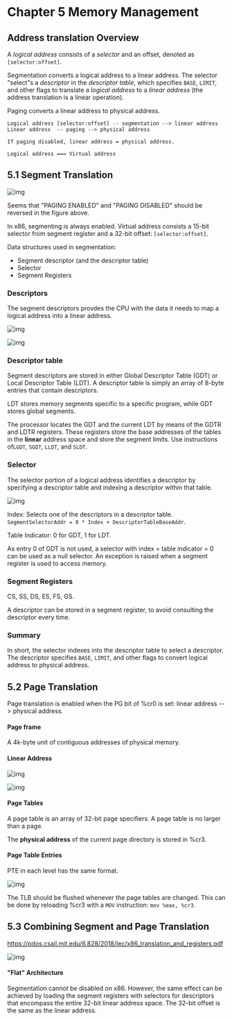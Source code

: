# Chapter 5 Memory Management



## Address translation Overview

A *logical address* consists of a *selector* and an offset, denoted as `[selector:offset]`. 

Segmentation converts a logical address to a linear address. The selector "select"s a *descriptor* in the *descriptor table*, which specifies `BASE`, `LIMIT`, and other flags to translate a *logical address* to a *linear address* (the address translation is a linear operation). 

Paging converts a linear address to physical address. 

```
Logical address [selector:offset] -- segmentation --> linear address 
Linear address  -- paging --> physical address

If paging disabled, linear address = physical address.

Logical address === Virtual address
```



## 5.1 Segment Translation

![img](https://pdos.csail.mit.edu/6.828/2018/readings/i386/fig5-1.gif)

Seems that "PAGING ENABLED" and "PAGING DISABLED" should be reversed in the figure above.

In x86, segmenting is always enabled. Virtual address consists a 15-bit selector from segment register and a 32-bit offset: `[selector:offset]`.

Data structures used in segmentation:

- Segment descriptor (and the descriptor table)
- Selector
- Segment Registers

### Descriptors

The segment descriptors provdes the CPU with the data it needs to map a logical address into a linear address. 

![img](https://pdos.csail.mit.edu/6.828/2018/readings/i386/fig5-2.gif)

![img](https://pdos.csail.mit.edu/6.828/2018/readings/i386/fig5-3.gif)

### Descriptor table

Segment descriptors are stored in either Global Descriptor Table (GDT) or Local Descriptor Table (LDT). A descriptor table is simply an array of 8-byte entries that contain descriptors.

LDT stores memory segments specific to a specific program, while GDT stores global segments.

The processor locates the GDT and the current LDT by means of the GDTR and LDTR registers. These registers store the base addresses of the tables in the **linear** address space and store the segment limits. Use instructions of`LGDT`, `SGDT`, `LLDT`, and `SLDT`.

### Selector

The selector portion of a logical address identifies a descriptor by specifying a descriptor table and indexing a descriptor within that table.

![img](https://pdos.csail.mit.edu/6.828/2018/readings/i386/fig5-6.gif)

Index: Selects one of the descriptors in a descriptor table. `SegmentSelectorAddr = 8 * Index + DescriptorTableBaseAddr`.

Table Indicator: 0 for GDT, 1 for LDT.

As entry 0 of GDT is not used, a selector with index = table indicator = 0 can be used as a null selector. An exception is raised when a segment register is used to access memory. 

### Segment Registers

CS, SS, DS, ES, FS, GS.

A descriptor can be stored in a segment register, to avoid consulting the descriptor every time.

### Summary

In short, the selector indexes into the descriptor table to select a descriptor. The descriptor specifies `BASE`, `LIMIT`, and other flags to convert logical address to physical address. 



## 5.2 Page Translation

Page translation is enabled when the PG bit of %cr0 is set: linear address --> physical address.

#### Page frame

A 4k-byte unit of contiguous addresses of physical memory. 

#### Linear Address

![img](https://pdos.csail.mit.edu/6.828/2018/readings/i386/fig5-8.gif)

![img](https://pdos.csail.mit.edu/6.828/2018/readings/i386/fig5-9.gif)

#### Page Tables

A page table is an array of 32-bit page specifiers. A page table is no larger than a page.

The **physical address** of the current page directory is stored in %cr3. 



#### Page Table Entries

PTE in each level has the same format.

![img](https://pdos.csail.mit.edu/6.828/2018/readings/i386/fig5-10.gif)

The TLB should be flushed whenever the page tables are changed. This can be done by reloading %cr3 with a `MOV` instruction: `mov %eax, %cr3`.



## 5.3 Combining Segment and Page Translation

https://pdos.csail.mit.edu/6.828/2018/lec/x86_translation_and_registers.pdf

![img](https://pdos.csail.mit.edu/6.828/2018/readings/i386/fig5-12.gif)

#### "Flat" Architecture

Segmentation cannot be disabled on x86. However, the same effect can be achieved by loading the segment registers with selectors for descriptors that encompass the entire 32-bit linear address space. The 32-bit offset is the same as the linear address.